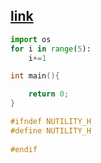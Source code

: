 ## [link](https://github.com/mmtaksuu/c_couse_notes)

``` python
import os
for i in range(5):
    i+=1
```

``` c
int main(){

    return 0;
}
```

``` c
#ifndef NUTILITY_H
#define NUTILITY_H
    
#endif
```
